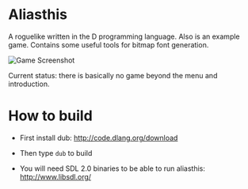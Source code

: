 Aliasthis
=========

A roguelike written in the D programming language. Also is an example game.
Contains some useful tools for bitmap font generation.

![Game Screenshot](http://i.imgur.com/JQJ9CYo.jpg)

Current status: there is basically no game beyond the menu and introduction.

How to build
============

- First install dub: http://code.dlang.org/download

- Then type `dub` to build

- You will need SDL 2.0 binaries to be able to run aliasthis: http://www.libsdl.org/

